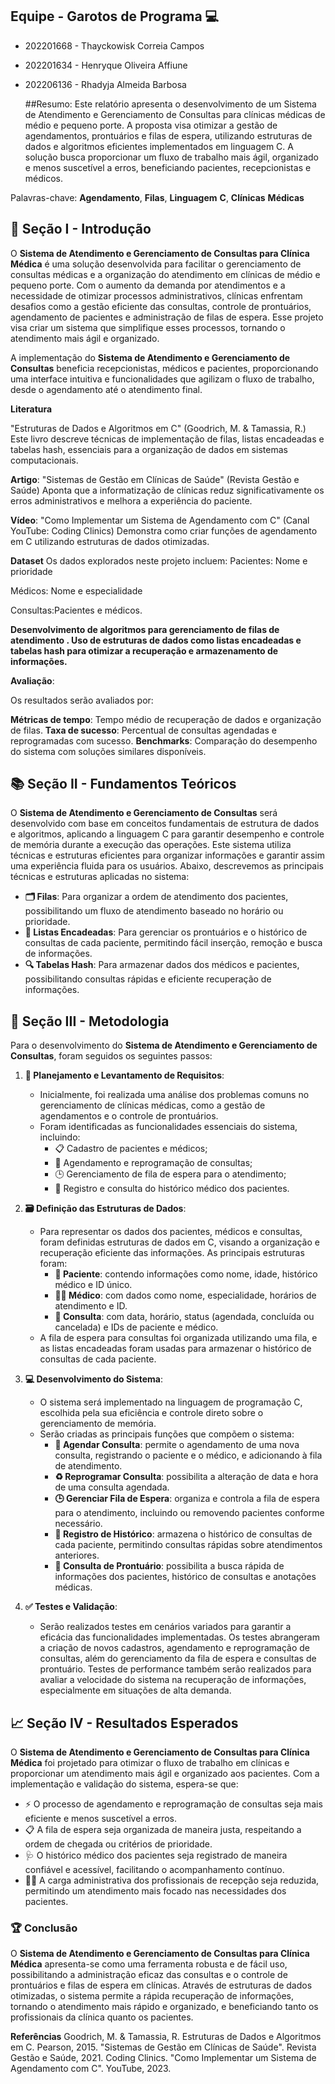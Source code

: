 ## Equipe - Garotos de Programa 💻
- 202201668 - Thayckowisk Correia Campos
- 202201634 - Henryque Oliveira Affiune
- 202206136 - Rhadyja Almeida Barbosa

   ##Resumo:
Este relatório apresenta o desenvolvimento de um Sistema de Atendimento e Gerenciamento de Consultas para clínicas médicas de médio e pequeno porte. A proposta visa otimizar a gestão de agendamentos, prontuários e filas de espera, utilizando estruturas de dados e algoritmos eficientes implementados em linguagem C. A solução busca proporcionar um fluxo de trabalho mais ágil, organizado e menos suscetível a erros, beneficiando pacientes, recepcionistas e médicos.



Palavras-chave: **Agendamento**, **Filas**,  **Linguagem** **C**, **Clínicas** **Médicas**

## 🏥 Seção I - Introdução
O **Sistema de Atendimento e Gerenciamento de Consultas para Clínica Médica** é uma solução desenvolvida para facilitar o gerenciamento de consultas médicas e a organização do atendimento em clínicas de médio e pequeno porte. Com o aumento da demanda por atendimentos e a necessidade de otimizar processos administrativos, clínicas enfrentam desafios como a gestão eficiente das consultas, controle de prontuários, agendamento de pacientes e administração de filas de espera. Esse projeto visa criar um sistema que simplifique esses processos, tornando o atendimento mais ágil e organizado.

A implementação do **Sistema de Atendimento e Gerenciamento de Consultas** beneficia recepcionistas, médicos e pacientes, proporcionando uma interface intuitiva e funcionalidades que agilizam o fluxo de trabalho, desde o agendamento até o atendimento final.


**Literatura**



"Estruturas de Dados e Algoritmos em C" (Goodrich, M. & Tamassia, R.)
Este livro descreve técnicas de implementação de filas, listas encadeadas e tabelas hash, essenciais para a organização de dados em sistemas computacionais.


**Artigo**: "Sistemas de Gestão em Clínicas de Saúde" (Revista Gestão e Saúde)
Aponta que a informatização de clínicas reduz significativamente os erros administrativos e melhora a experiência do paciente.


**Vídeo**: "Como Implementar um Sistema de Agendamento com C" (Canal YouTube: Coding Clinics)
Demonstra como criar funções de agendamento em C utilizando estruturas de dados otimizadas.


**Dataset**
Os dados explorados neste projeto incluem:
Pacientes: Nome e prioridade 


Médicos: Nome e  especialidade

Consultas:Pacientes e médicos.

**Desenvolvimento de algoritmos para gerenciamento de filas de atendimento .
Uso de estruturas de dados como listas encadeadas e tabelas hash para otimizar a recuperação e armazenamento de informações.**

**Avaliação**:


Os resultados serão avaliados por:


**Métricas de tempo**: Tempo médio de recuperação de dados e organização de filas.
**Taxa de sucesso**: Percentual de consultas agendadas e reprogramadas com sucesso.
**Benchmarks**: Comparação do desempenho do sistema com soluções similares disponíveis.




## 📚 Seção II - Fundamentos Teóricos
O **Sistema de Atendimento e Gerenciamento de Consultas** será desenvolvido com base em conceitos fundamentais de estrutura de dados e algoritmos, aplicando a linguagem C para garantir desempenho e controle de memória durante a execução das operações. Este sistema utiliza técnicas e estruturas eficientes para organizar informações e garantir assim uma experiência fluida para os usuários. Abaixo, descrevemos as principais técnicas e estruturas aplicadas no sistema:

- **🗂️ Filas**: Para organizar a ordem de atendimento dos pacientes, possibilitando um fluxo de atendimento baseado no horário ou prioridade.
- **🔗 Listas Encadeadas**: Para gerenciar os prontuários e o histórico de consultas de cada paciente, permitindo fácil inserção, remoção e busca de informações.
- **🔍 Tabelas Hash**: Para armazenar dados dos médicos e pacientes, possibilitando consultas rápidas e eficiente recuperação de informações.

## 🔧 Seção III - Metodologia

Para o desenvolvimento do **Sistema de Atendimento e Gerenciamento de Consultas**, foram seguidos os seguintes passos:

1. **📝 Planejamento e Levantamento de Requisitos**:
   - Inicialmente, foi realizada uma análise dos problemas comuns no gerenciamento de clínicas médicas, como a gestão de agendamentos e o controle de prontuários.
   - Foram identificadas as funcionalidades essenciais do sistema, incluindo:
     - 📋 Cadastro de pacientes e médicos;
     - 📅 Agendamento e reprogramação de consultas;
     - 🕒 Gerenciamento de fila de espera para o atendimento;
     - 📂 Registro e consulta do histórico médico dos pacientes.

2. **🗃️ Definição das Estruturas de Dados**:
   - Para representar os dados dos pacientes, médicos e consultas, foram definidas estruturas de dados em C, visando a organização e recuperação eficiente das informações. As principais estruturas foram:
     - **👤 Paciente**: contendo informações como nome, idade, histórico médico e ID único.
     - **👨‍⚕️ Médico**: com dados como nome, especialidade, horários de atendimento e ID.
     - **📅 Consulta**: com data, horário, status (agendada, concluída ou cancelada) e IDs de paciente e médico.
   - A fila de espera para consultas foi organizada utilizando uma fila, e as listas encadeadas foram usadas para armazenar o histórico de consultas de cada paciente.

3. **💻 Desenvolvimento do Sistema**:
   - O sistema será implementado na linguagem de programação C, escolhida pela sua eficiência e controle direto sobre o gerenciamento de memória.
   - Serão criadas as principais funções que compõem o sistema:
     - **📅 Agendar Consulta**: permite o agendamento de uma nova consulta, registrando o paciente e o médico, e adicionando à fila de atendimento.
     - **♻️ Reprogramar Consulta**: possibilita a alteração de data e hora de uma consulta agendada.
     - **🕒 Gerenciar Fila de Espera**: organiza e controla a fila de espera para o atendimento, incluindo ou removendo pacientes conforme necessário.
     - **📜 Registro de Histórico**: armazena o histórico de consultas de cada paciente, permitindo consultas rápidas sobre atendimentos anteriores.
     - **📂 Consulta de Prontuário**: possibilita a busca rápida de informações dos pacientes, histórico de consultas e anotações médicas.

4. **✅ Testes e Validação**:
   - Serão realizados testes em cenários variados para garantir a eficácia das funcionalidades implementadas. Os testes abrangeram a criação de novos cadastros, agendamento e reprogramação de consultas, além do gerenciamento da fila de espera e consultas de prontuário. Testes de performance também serão realizados para avaliar a velocidade do sistema na recuperação de informações, especialmente em situações de alta demanda.

## 📈 Seção IV - Resultados Esperados
O **Sistema de Atendimento e Gerenciamento de Consultas para Clínica Médica** foi projetado para otimizar o fluxo de trabalho em clínicas e proporcionar um atendimento mais ágil e organizado aos pacientes. Com a implementação e validação do sistema, espera-se que:

- ⚡ O processo de agendamento e reprogramação de consultas seja mais eficiente e menos suscetível a erros.
- 📋 A fila de espera seja organizada de maneira justa, respeitando a ordem de chegada ou critérios de prioridade.
- 🩺 O histórico médico dos pacientes seja registrado de maneira confiável e acessível, facilitando o acompanhamento contínuo.
- 👩‍💼 A carga administrativa dos profissionais de recepção seja reduzida, permitindo um atendimento mais focado nas necessidades dos pacientes.

### 🏆 Conclusão
O **Sistema de Atendimento e Gerenciamento de Consultas para Clínica Médica** apresenta-se como uma ferramenta robusta e de fácil uso, possibilitando a administração eficaz das consultas e o controle de prontuários e filas de espera em clínicas. Através de estruturas de dados otimizadas, o sistema permite a rápida recuperação de informações, tornando o atendimento mais rápido e organizado, e beneficiando tanto os profissionais da clínica quanto os pacientes.


**Referências**
Goodrich, M. & Tamassia, R. Estruturas de Dados e Algoritmos em C. Pearson, 2015.
"Sistemas de Gestão em Clínicas de Saúde". Revista Gestão e Saúde, 2021.
Coding Clinics. "Como Implementar um Sistema de Agendamento com C". YouTube, 2023.
